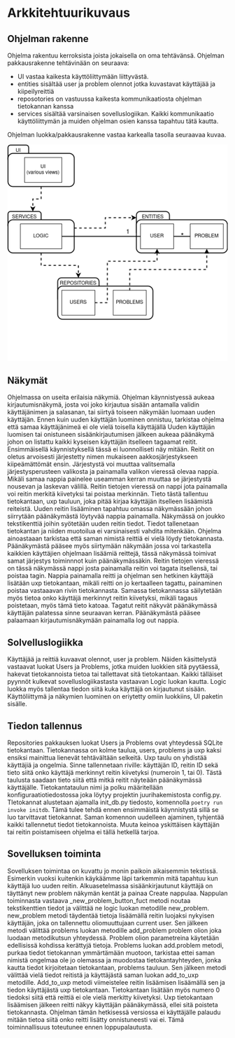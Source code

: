 # Arkkitehtuurikuvaus

## Ohjelman rakenne

Ohjelma rakentuu kerroksista joista jokaisella on oma tehtävänsä. Ohjelman pakkausrakenne tehtävinään on seuraava:
- UI vastaa kaikesta käyttöliittymään liittyvästä.
- entities sisältää user ja problem olennot jotka kuvastavat käyttäjää ja kiipeilyreittiä
- reposotories on vastuussa kaikesta kommunikaatiosta ohjelman tietokannan kanssa
- services sisältää varsinaisen sovelluslogiikan. Kaikki kommunikaatio käyttöliittymän ja muiden ohjelman osien kanssa tapahtuu tätä kautta.

Ohjelman luokka/pakkausrakenne vastaa karkealla tasolla seuraavaa kuvaa.

![luokkakaavio](./img/luokkakaavio.png)

## Näkymät

Ohjelmassa on useita erilaisia näkymiä. Ohjelman käynnistyessä aukeaa kirjautumisnäkymä, josta voi joko kirjautua sisään antamalla validin käyttäjänimen ja salasanan, tai siirtyä toiseen näkymään luomaan uuden käyttäjän. Ennen kuin uuden käyttäjän luominen onnistuu, tarkistaa ohjelma että samaa käyttäjänimeä ei ole vielä toisella käyttäjällä
Uuden käyttäjän luomisen tai onistuneen sisäänkirjautumisen jälkeen aukeaa päänäkymä johon on listattu kaikki kyseisen käyttäjän itselleen tagaamat reitit. Ensimmäisellä käynnistyksellä tässä ei luonnolliseti näy mitään. Reitit on oletus arvoisesti järjestetty nimen mukaiseen aakkosjärjestykseen kiipeämättömät ensin. Järjestystä voi muuttaa valitsemalla järjestysperusteen valikosta ja painamalla valikon vieressä olevaa nappia. Mikäli samaa nappia painelee useamman kerran muuttaa se järjestystä nousevan ja laskevan välillä. Reitin tietojen vieressä on nappi jota painamalla voi reitin merkitä kiivetyksi tai poistaa merkinnän. Tieto tästä tallentuu tietokantaan, uxp tauluun, joka pitää kirjaa käyttäjän itselleen lisäämistä reiteistä.
Uuden reitin lisääminen tapahtuu omassa näkymässään johon siirrytään päänäkymästä löytyvää nappia painamalla. Näkymässä on joukko tekstikenttiä joihin syötetään uuden reitin tiedot. Tiedot tallenetaan tietokantan ja niiden muotoilua ei varsinaisesti vahdita mitenkään. Ohjelma ainoastaaan tarkistaa että saman nimistä reittiä ei vielä löydy tietokannasta.
Päänäkymästä pääsee myös siirtymään näkymään jossa voi tarkastella kaikkien käyttäjien ohjelmaan lisäämiä reittejä, tässä näkymässä toimivat samat järjestys toiminnnot kuin päänäkymässäkin. Reitin tietojen vieressä on tässä näkymässä nappi josta painamalla reitin voi tagata itsellensä, tai poistaa tagin. Nappia painamalla reitti ja ohjelman sen hetkinen käyttäjä lisätään uxp tietokantaan, mikäli reitti on jo kertaalleen tagattu, painaminen poistaa vastaaavan rivin tietokannasta. Samassa tietokannassa säilytetään myös tietoa onko käyttäjä merkinnyt reitin kiivetyksi, mikäli tagaus poistetaan, myös tämä tieto katoaa.
Tagatut reitit näkyvät päänäkymässä käyttäjän palatessa sinne seuraavan kerran. Päänäkymästä pääsee palaamaan kirjautumisnäkymään painamalla log out nappia.

## Solvelluslogiikka

Käyttäjää ja reittiä kuvaavat olennot, user ja problem. Näiden käsittelystä vastaavat luokat Users ja Problems, jotka muiden luokkien sitä pyytäessä, hakevat tietokannoista tietoa tai tallettavat sitä tietokantaan. Kaikki tälläiset pyynnöt kulkevat sovelluslogiikastasta vastaavan Logic luokan kautta.
Logic luokka myös tallentaa tiedon siitä kuka käyttäjä on kirjautunut sisään. Käyttöliittymä ja näkymien luominen on eriytetty omiin luokkiins, UI paketin sisälle. 

## Tiedon tallennus

Repositories pakkauksen luokat Users ja Problems ovat yhteydessä SQLite tietokantaan. Tietokannassa on kolme taulua, users, problems ja uxp kaksi ensiksi mainittua lienevät tehtävältään selkeitä. Uxp taulu on yhdistää käyttäjiä ja ongelmia.
Sinne tallennetaan riville: käyttäjän ID, reitin ID sekä tieto siitä onko käyttäjä merkinnyt reitin kiivetyksi (numeroin 1, tai 0). Tästä taulusta saadaan tieto siitä että mitkä reitit näyteään päänäkymässä käyttäjälle.
Tietokantataulun nimi ja polku määritellään konfiguraatiotiedostossa joka löytyy projektin juurihakemistosta config.py. TIetokannat alustetaan ajamalla init_db.py tiedosto, komennolla ` poetry run invoke initdb `.
Tämä tulee tehdä ennen ensimmäistä käynnistystä sillä se luo tarvittavat tietokannat. Saman komennon uudelleen ajaminen, tyhjentää kaikki tallennetut tiedot tietokannoista. Muuta keinoa yskittäisen käyttäjän tai reitin poistamiseen ohjelma ei tällä hetkellä tarjoa.

## Sovelluksen toiminta
Sovelluksen toimintaa on kuvattu jo monin paikoin aikaisemmin tekstissä. Esimerkin vuoksi kuitenkin käykäämme läpi tarkemmin mitä tapahtuu kun käyttäjä luo uuden reitin. 
Alkuasetelmassa sisäänkirjautunut käyttäjä on täyttänyt new problem näkymän kentät ja painaa Create nappulaa. Nappulan toiminnasta vastaava _new_problem_button_fuct metodi noutaa tekstikenttien tiedot ja välittää ne logic luokan metodille new_problem.
new_problem metodi täydentää tietoja lisäämällä reitin luojaksi nykyisen käyttäjän, joka on tallennettu oliomuuttujaan current user. Sen jälkeen metodi välittää problems luokan metodille add_problem problem olion joka luodaan metodikutsun yhteydessä. Problem olion parametreina käytetään edellisissä kohdissa kerättyjä tietoja.
Problems luokan add.problem metodi, purkaa tiedot tietokannan ymmärtämään muotoon, tarkistaa ettei saman nimistä ongelmaa ole jo olemassa ja muodostaa tietokantayhteyden, jonka kautta tiedot kirjoitetaan tietokantaan, problems tauluun. Sen jälkeen metodi välittää vielä tiedot reitistä ja käyttäjästä saman luokan add_to_uxp metodille.
Add_to_uxp metodi viimeistelee reitin lisäämisen lisäämällä sen ja tiedon käyttäjästä uxp tietokantaan. Tietokantaan lisätään myös numero 0 tiedoksi siitä että reittiä ei ole vielä merkitty kiivetyksi. Uxp tietokantaan lisäämisen jälkeen reitti näkyy käyttäjän päänäkymässä, ellei sitä poisteta tietokannasta.
Ohjelman tämän hetkisessä versiossa ei käyttäjälle palaudu mitään tietoa siitä onko reitti lisätty onnistuneesti vai ei. Tämä toiminnallisuus toteutunee ennen loppupalautusta.
 
